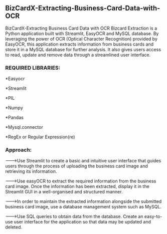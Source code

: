## BizCardX-Extracting-Business-Card-Data-with-OCR
  BizCardX-Extracting Business Card Data with OCR Bizcard Extraction is a Python application built with Streamlit, EasyOCR and MySQL database. By leveraging the power of OCR (Optical Character Recognition) provided by EasyOCR, this application extracts information from business cards and store it in a MySQL database for further analysis. It also gives users access to read, update and remove data through a streamlined user interface.

### REQUIRED LIBRARIES:
*Easyocr

*Streamlit

*PIL

*Numpy

*Pandas

*Mysql.connector

*RegEx or Regular Expression(re)

### Approach:

--->Use Streamlit to create a basic and intuitive user interface that guides users through the process of uploading the business card image and retrieving its information.

--->Use easyOCR to extract the required information from the business card image. Once the information has been extracted, display it in the Streamlit GUI in a well-organised and structured manner.

--->In order to maintain the extracted information alongside the submitted business card image, use a database management system such as MySQL.

--->Use SQL queries to obtain data from the database. Create an easy-to-use user interface for the application so that data may be updated and deleted.






